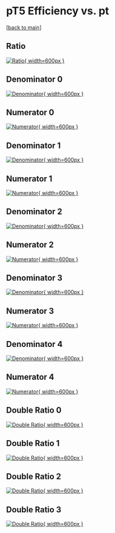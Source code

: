 # pT5 Efficiency vs. pt

[[back to main](./)]



## Ratio

[![Ratio](../mtv/var/pT5_xtr_211_-1_eff_pt.png){ width=600px }](../mtv/var/pT5_xtr_211_-1_eff_pt.pdf)

## Denominator 0

[![Denominator](../mtv/den/pT5_xtr_211_-1_eff_pt_den0.png){ width=600px }](../mtv/den/pT5_xtr_211_-1_eff_pt_den0.pdf)

## Numerator 0

[![Numerator](../mtv/num/pT5_xtr_211_-1_eff_pt_num0.png){ width=600px }](../mtv/num/pT5_xtr_211_-1_eff_pt_num0.pdf)

## Denominator 1

[![Denominator](../mtv/den/pT5_xtr_211_-1_eff_pt_den1.png){ width=600px }](../mtv/den/pT5_xtr_211_-1_eff_pt_den1.pdf)

## Numerator 1

[![Numerator](../mtv/num/pT5_xtr_211_-1_eff_pt_num1.png){ width=600px }](../mtv/num/pT5_xtr_211_-1_eff_pt_num1.pdf)

## Denominator 2

[![Denominator](../mtv/den/pT5_xtr_211_-1_eff_pt_den2.png){ width=600px }](../mtv/den/pT5_xtr_211_-1_eff_pt_den2.pdf)

## Numerator 2

[![Numerator](../mtv/num/pT5_xtr_211_-1_eff_pt_num2.png){ width=600px }](../mtv/num/pT5_xtr_211_-1_eff_pt_num2.pdf)

## Denominator 3

[![Denominator](../mtv/den/pT5_xtr_211_-1_eff_pt_den3.png){ width=600px }](../mtv/den/pT5_xtr_211_-1_eff_pt_den3.pdf)

## Numerator 3

[![Numerator](../mtv/num/pT5_xtr_211_-1_eff_pt_num3.png){ width=600px }](../mtv/num/pT5_xtr_211_-1_eff_pt_num3.pdf)

## Denominator 4

[![Denominator](../mtv/den/pT5_xtr_211_-1_eff_pt_den4.png){ width=600px }](../mtv/den/pT5_xtr_211_-1_eff_pt_den4.pdf)

## Numerator 4

[![Numerator](../mtv/num/pT5_xtr_211_-1_eff_pt_num4.png){ width=600px }](../mtv/num/pT5_xtr_211_-1_eff_pt_num4.pdf)

## Double Ratio 0

[![Double Ratio](../mtv/ratio/pT5_xtr_211_-1_eff_pt_ratio0.png){ width=600px }](../mtv/ratio/pT5_xtr_211_-1_eff_pt_ratio0.pdf)

## Double Ratio 1

[![Double Ratio](../mtv/ratio/pT5_xtr_211_-1_eff_pt_ratio1.png){ width=600px }](../mtv/ratio/pT5_xtr_211_-1_eff_pt_ratio1.pdf)

## Double Ratio 2

[![Double Ratio](../mtv/ratio/pT5_xtr_211_-1_eff_pt_ratio2.png){ width=600px }](../mtv/ratio/pT5_xtr_211_-1_eff_pt_ratio2.pdf)

## Double Ratio 3

[![Double Ratio](../mtv/ratio/pT5_xtr_211_-1_eff_pt_ratio3.png){ width=600px }](../mtv/ratio/pT5_xtr_211_-1_eff_pt_ratio3.pdf)

